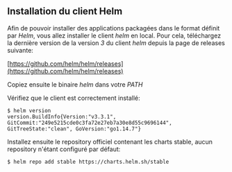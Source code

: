 ## Installation du client Helm

Afin de pouvoir installer des applications packagées dans le format définit par *Helm*, vous allez installer le client *helm* en local. Pour cela, téléchargez la dernière version de la version *3* du client *helm* depuis la page de releases suivante:

[https://github.com/helm/helm/releases](https://github.com/helm/helm/releases)

Copiez ensuite le binaire *helm* dans votre *PATH*

Vérifiez que le client est correctement installé:

```
$ helm version
version.BuildInfo{Version:"v3.3.1", GitCommit:"249e5215cde0c3fa72e27eb7a30e8d55c9696144", GitTreeState:"clean", GoVersion:"go1.14.7"}
```

Installez ensuite le repository officiel contenant les charts stable, aucun repository n'étant configuré par défaut:

```
$ helm repo add stable https://charts.helm.sh/stable
```
